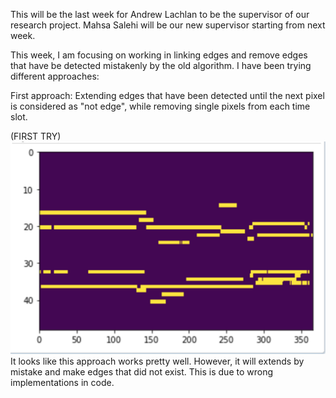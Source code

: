 This will be the last week for Andrew Lachlan to be the supervisor of our research project. Mahsa Salehi will be our new supervisor starting from next week.

This week, I am focusing on working in linking edges and remove edges that have be detected mistakenly by the old algorithm. I have been trying different approaches:

First approach:
Extending edges that have been detected until the next pixel is considered as "not edge", while removing single pixels from each time slot.

(FIRST TRY)
![link img](images/linkedge.jpg)
It looks like this approach works pretty well. However, it will extends by mistake and make edges that did not exist. This is due to wrong implementations in code. 


